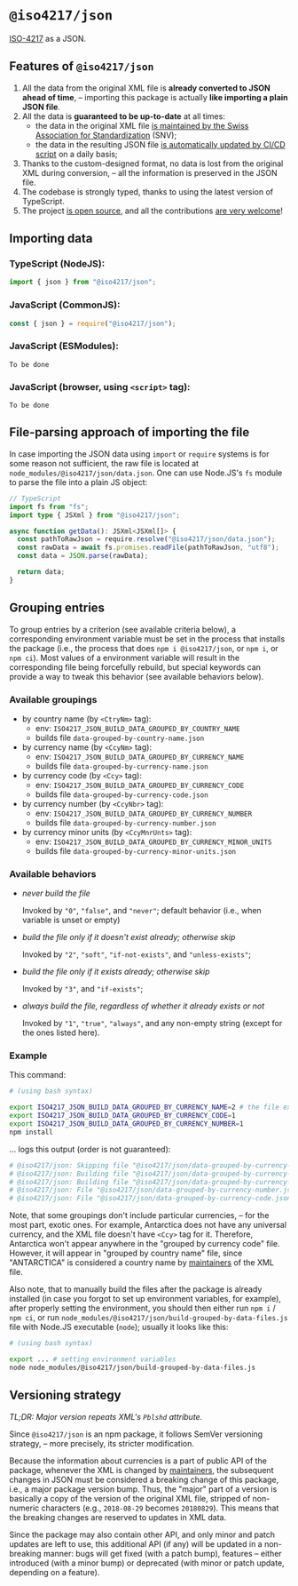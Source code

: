 # `@iso4217/json`

[ISO-4217][1] as a JSON.

## Features of `@iso4217/json`
1. All the data from the original XML file is **already converted to JSON ahead of time**, – importing this package is actually **like importing a plain JSON file**.
1. All the data is **guaranteed to be up-to-date** at all times:
    - the data in the original XML file [is maintained by the Swiss Association for Standardization][2] (SNV);
    - the data in the resulting JSON file [is automatically updated by CI/CD script][3] on a daily basis;
1. Thanks to the custom-designed format, no data is lost from the original XML during conversion, – all the information is preserved in the JSON file.
1. The codebase is strongly typed, thanks to using the latest version of TypeScript.
1. The project [is open source][4], and all the contributions [are very welcome][5]!

## Importing data

### TypeScript (NodeJS):

```ts
import { json } from "@iso4217/json";
```

### JavaScript (CommonJS):

```ts
const { json } = require("@iso4217/json");
```

### JavaScript (ESModules):

```
To be done
```

### JavaScript (browser, using `<script>` tag):

```
To be done
```

## File-parsing approach of importing the file

In case importing the JSON data using `import` or `require` systems is for some reason not sufficient, the raw file is located at `node_modules/@iso4217/json/data.json`. One can use Node.JS's `fs` module to parse the file into a plain JS object:

```ts
// TypeScript
import fs from "fs";
import type { JSXml } from "@iso4217/json";

async function getData(): JSXml<JSXml[]> {
  const pathToRawJson = require.resolve("@iso4217/json/data.json");
  const rawData = await fs.promises.readFile(pathToRawJson, "utf8");
  const data = JSON.parse(rawData);

  return data;
}
```

## Grouping entries

To group entries by a criterion (see available criteria below), a corresponding environment variable must be set in the process that installs the package (i.e., the process that does `npm i @iso4217/json`, or `npm i`, or `npm ci`). Most values of a environment variable will result in the corresponding file being forcefully rebuild, but special keywords can provide a way to tweak this behavior (see available behaviors below).

### Available groupings

- by country name (by `<CtryNm>` tag):
  - env: `ISO4217_JSON_BUILD_DATA_GROUPED_BY_COUNTRY_NAME`
  - builds file `data-grouped-by-country-name.json`
- by currency name (by `<CcyNm>` tag):
  - env: `ISO4217_JSON_BUILD_DATA_GROUPED_BY_CURRENCY_NAME`
  - builds file `data-grouped-by-currency-name.json`
- by currency code (by `<Ccy>` tag):
  - env: `ISO4217_JSON_BUILD_DATA_GROUPED_BY_CURRENCY_CODE`
  - builds file `data-grouped-by-currency-code.json`
- by currency number (by `<CcyNbr>` tag):
  - env: `ISO4217_JSON_BUILD_DATA_GROUPED_BY_CURRENCY_NUMBER`
  - builds file `data-grouped-by-currency-number.json`
- by currency minor units (by `<CcyMnrUnts>` tag):
  - env: `ISO4217_JSON_BUILD_DATA_GROUPED_BY_CURRENCY_MINOR_UNITS`
  - builds file `data-grouped-by-currency-minor-units.json`

### Available behaviors

- _never build the file_

  Invoked by `"0"`, `"false"`, and `"never"`; default behavior (i.e., when variable is unset or empty)

- _build the file only if it doesn't exist already; otherwise skip_

  Invoked by `"2"`, `"soft"`, `"if-not-exists"`, and `"unless-exists"`;

- _build the file only if it exists already; otherwise skip_

  Invoked by `"3"`, and `"if-exists"`;

- _always build the file, regardless of whether it already exists or not_

  Invoked by `"1"`, `"true"`, `"always"`, and any non-empty string (except for the ones listed here).

### Example

This command:

```sh
# (using bash syntax)

export ISO4217_JSON_BUILD_DATA_GROUPED_BY_CURRENCY_NAME=2 # the file exists
export ISO4217_JSON_BUILD_DATA_GROUPED_BY_CURRENCY_CODE=1
export ISO4217_JSON_BUILD_DATA_GROUPED_BY_CURRENCY_NUMBER=1
npm install
```

&hellip; logs this output (order is not guaranteed):

```sh
# @iso4217/json: Skipping file "@iso4217/json/data-grouped-by-currency-name.json" (strategy "if-not-exists")
# @iso4217/json: Building file "@iso4217/json/data-grouped-by-currency-code.json" ...
# @iso4217/json: Building file "@iso4217/json/data-grouped-by-currency-number.json" ...
# @iso4217/json: File "@iso4217/json/data-grouped-by-currency-number.json" is built successfully
# @iso4217/json: File "@iso4217/json/data-grouped-by-currency-code.json" is built successfully
```

Note, that some groupings don't include particular currencies, – for the most part, exotic ones. For example, Antarctica does not have any universal currency, and the XML file doesn't have `<Ccy>` tag for it. Therefore, Antarctica won't appear anywhere in the "grouped by currency code" file. However, it will appear in "grouped by country name" file, since "ANTARCTICA" is considered a country name by [maintainers][2] of the XML file.

Also note, that to manually build the files after the package is already installed (in case you forgot to set up environment variables, for example), after properly setting the environment, you should then either run `npm i` / `npm ci`, or run `node_modules/@iso4217/json/build-grouped-by-data-files.js` file with Node.JS executable (`node`); usually it looks like this:

```sh
# (using bash syntax)

export ... # setting environment variables
node node_modules/@iso4217/json/build-grouped-by-data-files.js
```

## Versioning strategy

_TL;DR: Major version repeats XML's `Pblshd` attribute._

Since `@iso4217/json` is an npm package, it follows SemVer versioning strategy, – more precisely, its stricter modification.

Because the information about currencies is a part of public API of the package, whenever the XML is changed by [maintainers][2], the subsequent changes in JSON must be considered a breaking change of this package, i.e., a major package version bump. Thus, the "major" part of a version is basically a copy of the version of the original XML file, stripped of non-numeric characters (e.g., `2018-08-29` becomes `20180829`). This means that the breaking changes are reserved to updates in XML data.

Since the package may also contain other API, and only minor and patch updates are left to use, this additional API (if any) will be updated in a non-breaking manner: bugs will get fixed (with a patch bump), features – either introduced (with a minor bump) or deprecated (with minor or patch update, depending on a feature).

  [1]: https://www.six-group.com/dam/download/financial-information/data-center/iso-currrency/amendments/lists/list_one.xml
  [2]: https://www.six-group.com/en/products-services/financial-information/data-standards.html#maintenance-agency
  [3]: https://github.com/parzh/iso4217/blob/28cc291e156b2f648766d7b4fd914d273e985e49/.github/workflows/publish-xml-updates.yml
  [4]: https://github.com/parzh/iso4217
  [5]: https://github.com/parzh/iso4217/issues
